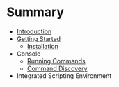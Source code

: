 # Summary

* [Introduction](README.md)
* [Getting Started](chapter1.md)
   * [Installation](installation.md)
* Console
   * [Running Commands](running_commands.md)
   * [Command Discovery](command_discovery.md)
* Integrated Scripting Environment

